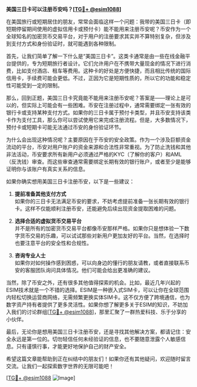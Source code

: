 **美国三日卡可以注册币安吗？[[TG💪+ @esim1088](https://t.me/s/esim1088)]**

在美国旅行或短期居住的朋友，常常会面临这样一个问题：我带的美国三日卡（即短期停留期间使用的虚拟信用卡或预付卡）能不能用来注册币安呢？币安作为一个全球知名的加密货币交易平台，对于用户的注册要求其实并不算特别复杂，但涉及到支付方式和身份验证时，就可能遇到各种限制。

首先，让我们简单了解一下什么是“美国三日卡”。这类卡通常是由一些在线金融平台提供的，专为短期旅行者设计。它们允许用户在不携带大量现金的情况下进行消费，比如支付酒店、租车等费用。这种卡的好处是方便快捷，而且相比传统的国际信用卡，手续费可能会更低。不过，正因为它是短期性质的，所以它的功能和稳定性可能受到一定的限制。

那么，回到正题，美国三日卡究竟能不能用来注册币安呢？答案是——理论上是可以的，但实际上可能会有一些困难。币安在注册过程中，通常需要绑定一张有效的银行卡或支持某种支付方式。如果你的三日卡属于预付卡类型，并且币安支持该类卡作为支付工具，那么你可以尝试使用它来完成注册流程。但是，大多数情况下，预付卡或短期卡可能无法通过币安的身份验证环节。

为什么会出现这种情况呢？主要原因在于币安的安全政策。作为一个涉及巨额资金流动的平台，币安对用户账户的资金来源和合法性非常重视。为了防止洗钱和其他非法活动，币安要求所有新用户必须通过严格的KYC（了解你的客户）和AML（反洗钱）审查。而这些审查通常需要绑定长期有效的银行账户，或者至少是能够证明你与该账户有真实关系的信息。

如果你确实想用美国三日卡注册币安，以下是一些建议：

1. **提前准备其他支付方式**  
   如果你的三日卡无法满足币安的要求，不妨考虑提前准备一张长期有效的银行卡。这样不仅能顺利注册币安，还能避免后续出现资金提取困难的问题。

2. **选择合适的虚拟货币交易平台**  
   并不是所有的加密货币交易平台都像币安那样严格。如果你只是想体验一下数字货币交易的乐趣，可以试试那些对新用户更加友好的平台。当然，在选择时也要注意平台的安全性和合规性。

3. **咨询专业人士**  
   如果你对如何操作感到困惑，可以向身边的懂行的朋友请教，或者直接联系币安的客服团队询问具体情况。他们可能会给出更准确的建议。

当然，除了币安之外，还有很多其他值得探索的机会。比如，最近几年兴起的ESIM技术就是一个不错的选择。ESIM是一种嵌入式SIM卡，可以让你在全球范围内轻松切换运营商网络，无需频繁更换实体SIM卡。这不仅方便了跨境通信，也为数字资产持有者提供了更多灵活性。如果你想了解更多关于ESIM的知识，不妨加入我们的讨论群组[[TG💪+ @esim1088](https://t.me/s/esim1088)]，那里汇聚了一群热爱科技、乐于分享的小伙伴。

最后，无论你是想用美国三日卡注册币安，还是寻找其他解决方案，都请记住：安全永远是第一位的。切勿轻信任何未经验证的信息，也不要随意泄露个人敏感信息。只有谨慎行事，才能更好地保护自己的财产安全。

希望这篇文章能帮助到正在纠结中的朋友们！如果你还有其他疑问，欢迎随时留言交流。让我们一起探索数字世界的无限可能吧！

[[TG💪+ @esim1088](https://t.me/s/esim1088) ![Image](https://i.postimg.cc/4NQfJmqS/Snipaste-2025-05-13-00-14-12.png)]